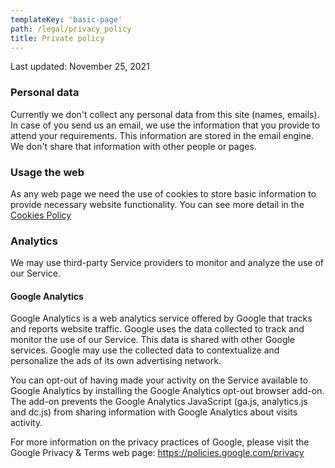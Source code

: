 ```yaml
---
templateKey: 'basic-page'
path: /legal/privacy_policy
title: Private policy
---
```

Last updated: November 25, 2021
### Personal data
Currently we don't collect any personal data from this site (names, emails).
In case of you send us an email, we use the information that you provide to attend your requirements. This information are stored in the email engine. 
We don't share that information with other people or pages.
### Usage the web
As any web page we need the use of cookies to store basic information to provide necessary website functionality. 
You can see more detail in the  [Cookies Policy](./cookie_policy)
### Analytics
We may use third-party Service providers to monitor and analyze the use of our Service.
#### Google Analytics
Google Analytics is a web analytics service offered by Google that tracks and reports website traffic. Google uses the data collected to track and monitor the use of our Service. This data is shared with other Google services. Google may use the collected data to contextualize and personalize the ads of its own advertising network.

You can opt-out of having made your activity on the Service available to Google Analytics by installing the Google Analytics opt-out browser add-on. The add-on prevents the Google Analytics JavaScript (ga.js, analytics.js and dc.js) from sharing information with Google Analytics about visits activity.

For more information on the privacy practices of Google, please visit the Google Privacy & Terms web page: https://policies.google.com/privacy